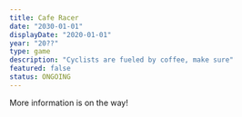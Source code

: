 ```yaml
---
title: Cafe Racer	
date: "2030-01-01"
displayDate: "2020-01-01"
year: "20??"
type: game
description: "Cyclists are fueled by coffee, make sure"
featured: false
status: ONGOING
---
```


More information is on the way!
